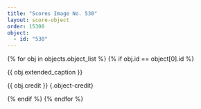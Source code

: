 ```yaml
---
title: "Scores Image No. 530"
layout: score-object
order: 15300
object:
  - id: "530"
---
```


{% for obj in objects.object_list %}
{% if obj.id == object[0].id %}

{{ obj.extended_caption }}

{{ obj.credit }} {.object-credit}

{% endif %}
{% endfor %}
